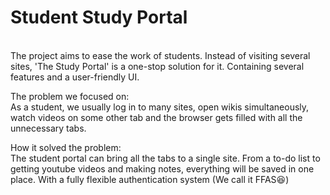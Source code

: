# Student Study Portal
<br>
The project aims to ease the work of students. Instead of visiting several sites, 'The Study Portal' is a one-stop solution for it. Containing several features and a user-friendly UI.<br>

The problem we focused on:<br>
As a student, we usually log in to many sites, open wikis simultaneously, watch videos on some other tab and the browser gets filled with all the unnecessary tabs.<br>


How it solved the problem:<br>
The student portal can bring all the tabs to a single site. From a to-do list to getting youtube videos and making notes, everything will be saved in one place. With a fully flexible authentication system (We call it FFAS😆)